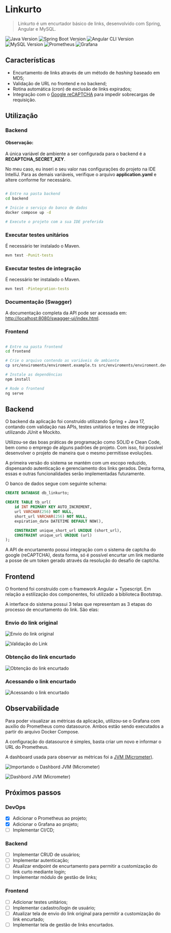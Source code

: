 # Linkurto

> Linkurto é um encurtador básico de links, desenvolvido com Spring, Angular e MySQL.

![Java Version](https://img.shields.io/badge/Java-17-red)
![Spring Boot Version](https://img.shields.io/badge/Spring_Boot-3.4.5-6db33f)
![Angular CLI Version](https://img.shields.io/badge/Angular-18.2.19-red)
![MySQL Version](https://img.shields.io/badge/MySQL-9.3.0-blue)
![Prometheus](https://img.shields.io/badge/Prometheus-v2.53.5-f15a22)
![Grafana](https://img.shields.io/badge/Grafana-12.0.2-FDDA0D)

## Características

- Encurtamento de links através de um método de _hashing_ baseado em MD5;
- Validação de URL no frontend e no backend;
- Rotina automática (cron) de exclusão de links expirados;
- Integração com o [Google reCAPTCHA](https://developers.google.com/recaptcha) para impedir sobrecargas de requisição.

## Utilização

### Backend

#### Observação:

A única variável de ambiente a ser configurada para o backend é a **RECAPTCHA_SECRET_KEY**.

No meu caso, eu inseri o seu valor nas configurações do projeto na IDE IntelliJ. Para as demais variáveis, verifique o arquivo **application.yaml** e altere conforme for necessário.

```sh

# Entre na pasta backend
cd backend

# Inicie o serviço do banco de dados
docker compose up -d

# Execute o projeto com a sua IDE preferida

```

### Executar testes unitários

É necessário ter instalado o Maven.

```sh
mvn test -Punit-tests
```

### Executar testes de integração

É necessário ter instalado o Maven.

```sh
mvn test -Pintegration-tests
```

### Documentação (Swagger)

A documentação completa da API pode ser acessada em: [http://localhost:8080/swagger-ui/index.html](http://localhost:8080/swagger-ui/index.html).

### Frontend

```sh

# Entre na pasta frontend
cd frontend

# Crie o arquivo contendo as variáveis de ambiente
cp src/enviroments/enviroment.example.ts src/enviroments/enviroment.development.ts

# Instale as dependências
npm install

# Rode o frontend
ng serve

```

## Backend

O backend da aplicação foi construído utilizando Spring + Java 17, contando com validação nas APIs, testes unitários e testes de integração utilizando JUnit e Mockito.

Utilizou-se das boas práticas de programação como SOLID e Clean Code, bem como o emprego de alguns padrões de projeto. Com isso, foi possível desenvolver o projeto de maneira que o mesmo permitisse evoluções.

A primeira versão do sistema se mantém com um escopo reduzido, dispensando autenticação e gerenciamento dos links gerados. Desta forma, essas e outras funcionalidades serão implementadas futuramente.

O banco de dados segue com seguinte schema:

```sql
CREATE DATABASE db_linkurto;

CREATE TABLE tb_url(
    id INT PRIMARY KEY AUTO_INCREMENT,
    url VARCHAR(256) NOT NULL,
    short_url VARCHAR(256) NOT NULL,
    expiration_date DATETIME DEFAULT NOW(),

    CONSTRAINT unique_short_url UNIQUE (short_url),
    CONSTRAINT unique_url UNIQUE (url)
);
```

A API de encurtamento possui integração com o sistema de captcha do google (reCAPTCHA), desta forma, só é possível encurtar um link mediante a posse de um token gerado através da resolução do desafio de captcha.

## Frontend

O frontend foi construído com o framework Angular + Typescript. Em relação a estilização dos componentes, foi utilizado a biblioteca Bootstrap.

A interface do sistema possui 3 telas que representam as 3 etapas do processo de encurtamento do link. São elas:

### Envio do link original

![Envio do link original](https://raw.githubusercontent.com/g4bzz/linkurto/9ac28238f06712ff4f0bf9d0e6ee1a8a98334e83/assets/enviando-link.png)

![Validação do Link](https://raw.githubusercontent.com/g4bzz/linkurto/9ac28238f06712ff4f0bf9d0e6ee1a8a98334e83/assets/validacao-link.png)

### Obtenção do link encurtado

![Obtenção do link encurtado](https://raw.githubusercontent.com/g4bzz/linkurto/9ac28238f06712ff4f0bf9d0e6ee1a8a98334e83/assets/link-encurtado.png)

### Acessando o link encurtado

![Acessando o link encurtado](https://raw.githubusercontent.com/g4bzz/linkurto/9ac28238f06712ff4f0bf9d0e6ee1a8a98334e83/assets/acessando-link.png)

## Observabilidade

Para poder visualizar as métricas da aplicação, utilizou-se o Grafana com auxílio do Prometheus como datasource. Ambos estão sendo executados a partir do arquivo Docker Compose.

A configuração do datasource é simples, basta criar um novo e informar o URL do Prometheus.

A dashboard usada para observar as métricas foi a [JVM (Micrometer)](https://grafana.com/grafana/dashboards/4701-jvm-micrometer/).

![Importando o Dashbord JVM (Micrometer)](https://raw.githubusercontent.com/g4bzz/linkurto/6bd10f2132502ea62146c1a9cb908df3f1fae4c2/assets/importando-dashboard-grafana.png)

![Dashbord JVM (Micrometer)](https://raw.githubusercontent.com/g4bzz/linkurto/6bd10f2132502ea62146c1a9cb908df3f1fae4c2/assets/dashboard-grafana.png)

## Próximos passos

### DevOps

- [x] Adicionar o Prometheus ao projeto;
- [x] Adicionar o Grafana ao projeto;
- [ ] Implementar CI/CD;

### Backend

- [ ] Implementar CRUD de usuários;
- [ ] Implementar autenticação;
- [ ] Atualizar endpoint de encurtamento para permitir a customização do link curto mediante login;
- [ ] Implementar módulo de gestão de links;

### Frontend

- [ ] Adicionar testes unitários;
- [ ] Implementar cadastro/login de usuário;
- [ ] Atualizar tela de envio do link original para permitir a customização do link encurtado;
- [ ] Implementar tela de gestão de links encurtados.
